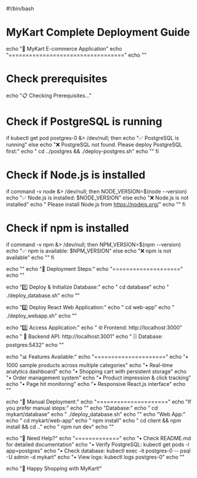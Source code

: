 #!/bin/bash

# MyKart Complete Deployment Guide

echo "🛒 MyKart E-commerce Application"
echo "=================================="
echo ""

# Check prerequisites
echo "📋 Checking Prerequisites..."

# Check if PostgreSQL is running
if kubectl get pod postgres-0 &> /dev/null; then
    echo "✅ PostgreSQL is running"
else
    echo "❌ PostgreSQL not found. Please deploy PostgreSQL first:"
    echo "   cd ../postgres && ./deploy-postgres.sh"
    echo ""
fi

# Check if Node.js is installed
if command -v node &> /dev/null; then
    NODE_VERSION=$(node --version)
    echo "✅ Node.js is installed: $NODE_VERSION"
else
    echo "❌ Node.js is not installed"
    echo "   Please install Node.js from https://nodejs.org/"
    echo ""
fi

# Check if npm is installed
if command -v npm &> /dev/null; then
    NPM_VERSION=$(npm --version)
    echo "✅ npm is available: $NPM_VERSION"
else
    echo "❌ npm is not available"
    echo ""
fi

echo ""
echo "🚀 Deployment Steps:"
echo "===================="
echo ""

echo "1️⃣  Deploy & Initialize Database:"
echo "   cd database"
echo "   ./deploy_database.sh"
echo ""

echo "2️⃣  Deploy React Web Application:"
echo "   cd web-app"
echo "   ./deploy_webapp.sh"
echo ""

echo "3️⃣  Access Application:"
echo "   🌐 Frontend: http://localhost:3000"
echo "   🔗 Backend API: http://localhost:3001"
echo "   🗄️  Database: postgres:5432"
echo ""

echo "📊 Features Available:"
echo "====================="
echo "• 1000 sample products across multiple categories"
echo "• Real-time analytics dashboard" 
echo "• Shopping cart with persistent storage"
echo "• Order management system"
echo "• Product impression & click tracking"
echo "• Page hit monitoring"
echo "• Responsive React.js interface"
echo ""

echo "🔧 Manual Deployment:"
echo "====================="
echo "If you prefer manual steps:"
echo ""
echo "Database:"
echo "  cd mykart/database"
echo "  ./deploy_database.sh"
echo ""
echo "Web App:"
echo "  cd mykart/web-app"
echo "  npm install"
echo "  cd client && npm install && cd .."
echo "  npm run dev"
echo ""

echo "📝 Need Help?"
echo "============="
echo "• Check README.md for detailed documentation"
echo "• Verify PostgreSQL: kubectl get pods -l app=postgres"
echo "• Check database: kubectl exec -it postgres-0 -- psql -U admin -d mykart"
echo "• View logs: kubectl logs postgres-0"
echo ""

echo "🎉 Happy Shopping with MyKart!"